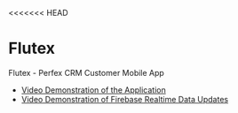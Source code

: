 <<<<<<< HEAD
# Flutex
Flutex - Perfex CRM Customer Mobile App

- [Video Demonstration of the Application]([https://docs.flutter.dev/get-started/codelab](https://drive.google.com/drive/folders/10LzGRD24fkboWlAgjkgUpLvjYUCwLvhy?usp=drive_link))
- [Video Demonstration of Firebase Realtime Data Updates]([https://docs.flutter.dev/cookbook](https://drive.google.com/drive/folders/10LzGRD24fkboWlAgjkgUpLvjYUCwLvhy?usp=drive_link))


